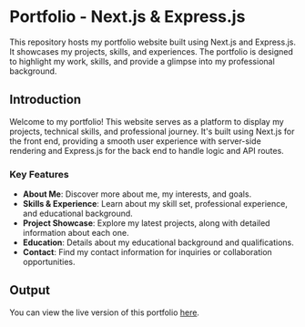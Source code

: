 # Portfolio - Next.js & Express.js

This repository hosts my portfolio website built using Next.js and Express.js. It showcases my projects, skills, and experiences. The portfolio is designed to highlight my work, skills, and provide a glimpse into my professional background.

## Introduction

Welcome to my portfolio! This website serves as a platform to display my projects, technical skills, and professional journey. It's built using Next.js for the front end, providing a smooth user experience with server-side rendering and Express.js for the back end to handle logic and API routes.

### Key Features

- **About Me**: Discover more about me, my interests, and goals.
- **Skills & Experience**: Learn about my skill set, professional experience, and educational background.
- **Project Showcase**: Explore my latest projects, along with detailed information about each one.
- **Education**: Details about my educational background and qualifications.
- **Contact**: Find my contact information for inquiries or collaboration opportunities.

## Output

You can view the live version of this portfolio [here](https://najam.vercel.app).
